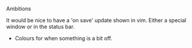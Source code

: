 Ambitions 

It would be nice to have a 'on save' update shown in vim. Either a special window or in the status bar. 
  * Colours for when something is a bit off. 
